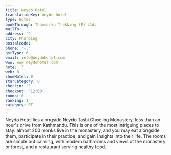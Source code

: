 ```yaml
---
title: Neydo Hotel
translationKey: neydo-hotel
type: hotel
bookThrough: Thamserku Trekking (P) Ltd.
mailTo: ''
address: ''
city: Pharping
postalcode: ''
phone: '-,'
gstType: 0
email: info@neydohotel.com
www: www.neydohotel.com
note: ''
web: 0
showHotel: 0
starCategory: 0
checkin: ''
checkout: '12:00'
rooms: 0
ranking: 1
category: ST
---
```


Neydo Hotel lies alongside Neydo Tashi Choeling Monastery, less than an hour's drive from Kathmandu. This is one of the most intriguing places to stay: almost 200 monks live in the monastery, and you may eat alongside them, participate in their practice, and gain insights into their life. The rooms are simple but calming, with modern bathrooms and views of the monastery or forest, and a restaurant serving healthy food.